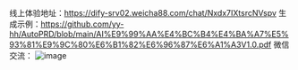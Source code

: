 线上体验地址：https://dify-srv02.weicha88.com/chat/Nxdx7IXtsrcNVspv
生成示例：https://github.com/yy-hh/AutoPRD/blob/main/AI%E9%99%AA%E4%BC%B4%E4%BA%A7%E5%93%81%E9%9C%80%E6%B1%82%E6%96%87%E6%A1%A3V1.0.pdf
微信交流：
![image](https://github.com/user-attachments/assets/27415aaf-2e0a-42f9-9307-7336e434b8c5)


